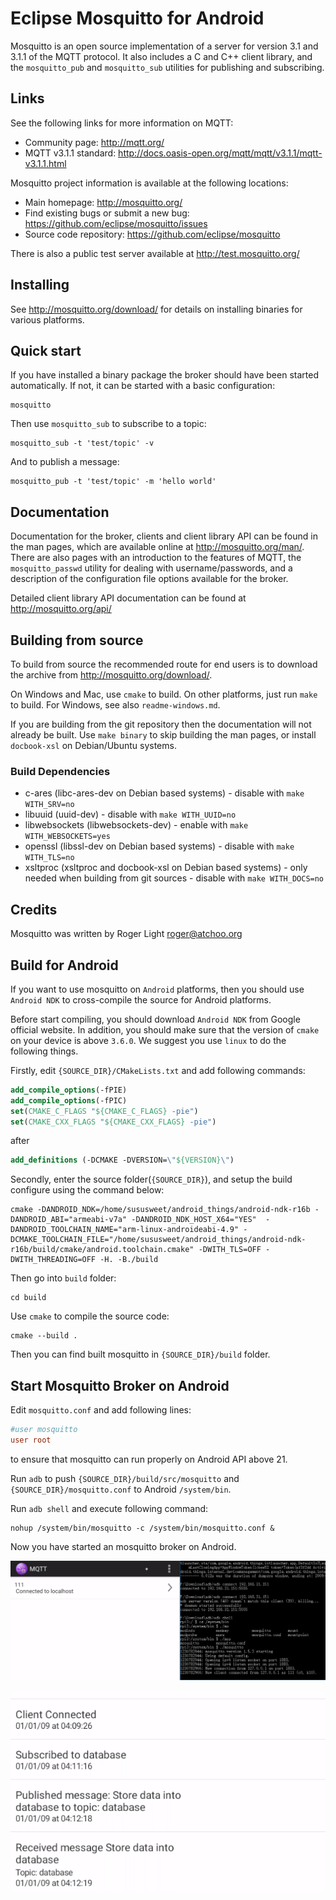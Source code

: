 Eclipse Mosquitto for Android
=================

Mosquitto is an open source implementation of a server for version 3.1 and
3.1.1 of the MQTT protocol. It also includes a C and C++ client library, and
the `mosquitto_pub` and `mosquitto_sub` utilities for publishing and
subscribing.

## Links

See the following links for more information on MQTT:

- Community page: <http://mqtt.org/>
- MQTT v3.1.1 standard: <http://docs.oasis-open.org/mqtt/mqtt/v3.1.1/mqtt-v3.1.1.html>

Mosquitto project information is available at the following locations:

- Main homepage: <http://mosquitto.org/>
- Find existing bugs or submit a new bug: <https://github.com/eclipse/mosquitto/issues>
- Source code repository: <https://github.com/eclipse/mosquitto>

There is also a public test server available at <http://test.mosquitto.org/>

## Installing

See <http://mosquitto.org/download/> for details on installing binaries for
various platforms.

## Quick start

If you have installed a binary package the broker should have been started
automatically. If not, it can be started with a basic configuration:

    mosquitto

Then use `mosquitto_sub` to subscribe to a topic:

    mosquitto_sub -t 'test/topic' -v

And to publish a message:

    mosquitto_pub -t 'test/topic' -m 'hello world'

## Documentation

Documentation for the broker, clients and client library API can be found in
the man pages, which are available online at <http://mosquitto.org/man/>. There
are also pages with an introduction to the features of MQTT, the
`mosquitto_passwd` utility for dealing with username/passwords, and a
description of the configuration file options available for the broker.

Detailed client library API documentation can be found at <http://mosquitto.org/api/>

## Building from source

To build from source the recommended route for end users is to download the
archive from <http://mosquitto.org/download/>.

On Windows and Mac, use `cmake` to build. On other platforms, just run `make`
to build. For Windows, see also `readme-windows.md`.

If you are building from the git repository then the documentation will not
already be built. Use `make binary` to skip building the man pages, or install
`docbook-xsl` on Debian/Ubuntu systems.

### Build Dependencies

* c-ares (libc-ares-dev on Debian based systems) - disable with `make WITH_SRV=no`
* libuuid (uuid-dev) - disable with `make WITH_UUID=no`
* libwebsockets (libwebsockets-dev) - enable with `make WITH_WEBSOCKETS=yes`
* openssl (libssl-dev on Debian based systems) - disable with `make WITH_TLS=no`
* xsltproc (xsltproc and docbook-xsl on Debian based systems) - only needed when building from git sources - disable with `make WITH_DOCS=no`

## Credits

Mosquitto was written by Roger Light <roger@atchoo.org>

## Build for Android

If you want to use mosquitto on `Android` platforms, then you should use `Android NDK` to cross-compile the source for Android platforms.

Before start compiling, you should download `Android NDK` from Google official website. In addition, you should make sure that the version of `cmake` on your device is above `3.6.0`. We suggest you use `linux` to do the following things.

Firstly, edit `{SOURCE_DIR}/CMakeLists.txt` and add following commands:

```cmake
add_compile_options(-fPIE)
add_compile_options(-fPIC)
set(CMAKE_C_FLAGS "${CMAKE_C_FLAGS} -pie")
set(CMAKE_CXX_FLAGS "${CMAKE_CXX_FLAGS} -pie")
```

after

```cmake
add_definitions (-DCMAKE -DVERSION=\"${VERSION}\")
```

Secondly, enter the source folder(`{SOURCE_DIR}`), and setup the build configure using the command below:

```
cmake -DANDROID_NDK=/home/sususweet/android_things/android-ndk-r16b -DANDROID_ABI="armeabi-v7a" -DANDROID_NDK_HOST_X64="YES"  -DANDROID_TOOLCHAIN_NAME="arm-linux-androideabi-4.9" -DCMAKE_TOOLCHAIN_FILE="/home/sususweet/android_things/android-ndk-r16b/build/cmake/android.toolchain.cmake" -DWITH_TLS=OFF -DWITH_THREADING=OFF -H. -B./build
```

Then go into `build` folder:

```
cd build
```

Use `cmake` to compile the source code:

```shell
cmake --build .
```

Then you can find built mosquitto in `{SOURCE_DIR}/build` folder.

## Start Mosquitto Broker on Android

Edit `mosquitto.conf` and add following lines:

```conf
#user mosquitto
user root
```

to ensure that mosquitto can run properly on Android API above 21.

Run `adb` to push `{SOURCE_DIR}/build/src/mosquitto` and `{SOURCE_DIR}/mosquitto.conf` to Android `/system/bin`.

Run `adb shell` and execute following command:

```shell
nohup /system/bin/mosquitto -c /system/bin/mosquitto.conf &
```

Now you have started an mosquitto broker on Android.

![](./logo/img1.png)

![](./logo/img2.png)